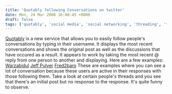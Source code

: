 ```yaml
---
title: 'Quotably following Conversations on twitter'
date: Mon, 24 Mar 2008 16:08:45 +0000
draft: false
tags: ['quotably', 'social media', 'social networking', 'threading', 'twitter', 'twitter', 'warzabidul']
---
```


[Quotably](http://www.quotably.com/) is a new service that allows you to easily follow people's conversations by typing in their username. It displays the most recent conversations and shows the original post as well as the discussions that have occured as a result. It appears to work by taking the most recent @ reply from one person to another and displaying. Here are a few examples: [Warzabidul](http://www.quotably.com/warzabidul) [Jeff Pulver](http://www.quotably.com/jeffpulver) [Fred2baro](http://www.quotably.com/fred2baro) These are examples where you can see a lot of conversation because these users are active in their responses with those following them. Take a look at certain people's threads and you see that there's an initial post but no response to the response. It's quite funny to observe.